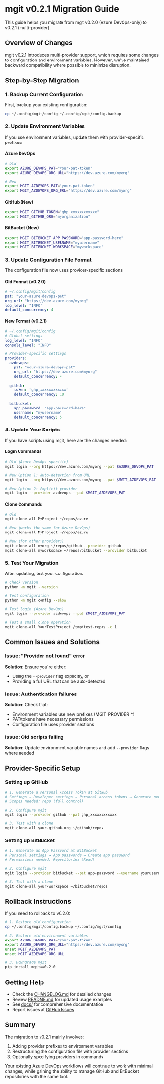 # mgit v0.2.1 Migration Guide

This guide helps you migrate from mgit v0.2.0 (Azure DevOps-only) to v0.2.1 (multi-provider).

## Overview of Changes

mgit v0.2.1 introduces multi-provider support, which requires some changes to configuration and environment variables. However, we've maintained backward compatibility where possible to minimize disruption.

## Step-by-Step Migration

### 1. Backup Current Configuration

First, backup your existing configuration:

```bash
cp ~/.config/mgit/config ~/.config/mgit/config.backup
```

### 2. Update Environment Variables

If you use environment variables, update them with provider-specific prefixes:

#### Azure DevOps
```bash
# Old
export AZURE_DEVOPS_PAT="your-pat-token"
export AZURE_DEVOPS_ORG_URL="https://dev.azure.com/myorg"

# New
export MGIT_AZDEVOPS_PAT="your-pat-token"
export MGIT_AZDEVOPS_ORG_URL="https://dev.azure.com/myorg"
```

#### GitHub (New)
```bash
export MGIT_GITHUB_TOKEN="ghp_xxxxxxxxxxxx"
export MGIT_GITHUB_ORG="myorganization"
```

#### BitBucket (New)
```bash
export MGIT_BITBUCKET_APP_PASSWORD="app-password-here"
export MGIT_BITBUCKET_USERNAME="myusername"
export MGIT_BITBUCKET_WORKSPACE="myworkspace"
```

### 3. Update Configuration File Format

The configuration file now uses provider-specific sections:

#### Old Format (v0.2.0)
```yaml
# ~/.config/mgit/config
pat: "your-azure-devops-pat"
org_url: "https://dev.azure.com/myorg"
log_level: "INFO"
default_concurrency: 4
```

#### New Format (v0.2.1)
```yaml
# ~/.config/mgit/config
# Global settings
log_level: "INFO"
console_level: "INFO"

# Provider-specific settings
providers:
  azdevops:
    pat: "your-azure-devops-pat"
    org_url: "https://dev.azure.com/myorg"
    default_concurrency: 4
    
  github:
    token: "ghp_xxxxxxxxxxxx"
    default_concurrency: 10
    
  bitbucket:
    app_password: "app-password-here"
    username: "myusername"
    default_concurrency: 5
```

### 4. Update Your Scripts

If you have scripts using mgit, here are the changes needed:

#### Login Commands
```bash
# Old (Azure DevOps specific)
mgit login --org https://dev.azure.com/myorg --pat $AZURE_DEVOPS_PAT

# New Option 1: Auto-detection from URL
mgit login --org https://dev.azure.com/myorg --pat $MGIT_AZDEVOPS_PAT

# New Option 2: Explicit provider
mgit login --provider azdevops --pat $MGIT_AZDEVOPS_PAT
```

#### Clone Commands
```bash
# Old
mgit clone-all MyProject ~/repos/azure

# New (works the same for Azure DevOps)
mgit clone-all MyProject ~/repos/azure

# New (for other providers)
mgit clone-all myorg ~/repos/github --provider github
mgit clone-all myworkspace ~/repos/bitbucket --provider bitbucket
```

### 5. Test Your Migration

After updating, test your configuration:

```bash
# Check version
python -m mgit --version

# Test configuration
python -m mgit config --show

# Test login (Azure DevOps)
mgit login --provider azdevops --pat $MGIT_AZDEVOPS_PAT

# Test a small clone operation
mgit clone-all YourTestProject /tmp/test-repos -c 1
```

## Common Issues and Solutions

### Issue: "Provider not found" error
**Solution**: Ensure you're either:
- Using the `--provider` flag explicitly, or
- Providing a full URL that can be auto-detected

### Issue: Authentication failures
**Solution**: Check that:
- Environment variables use new prefixes (MGIT_PROVIDER_*)
- PAT/tokens have necessary permissions
- Configuration file uses provider sections

### Issue: Old scripts failing
**Solution**: Update environment variable names and add `--provider` flags where needed

## Provider-Specific Setup

### Setting up GitHub
```bash
# 1. Generate a Personal Access Token at GitHub
# Settings → Developer settings → Personal access tokens → Generate new token
# Scopes needed: repo (full control)

# 2. Configure mgit
mgit login --provider github --pat ghp_xxxxxxxxxxxx

# 3. Test with a clone
mgit clone-all your-github-org ~/github/repos
```

### Setting up BitBucket
```bash
# 1. Generate an App Password at BitBucket
# Personal settings → App passwords → Create app password
# Permissions needed: Repositories (Read)

# 2. Configure mgit
mgit login --provider bitbucket --pat app-password --username yourusername

# 3. Test with a clone
mgit clone-all your-workspace ~/bitbucket/repos
```

## Rollback Instructions

If you need to rollback to v0.2.0:

```bash
# 1. Restore old configuration
cp ~/.config/mgit/config.backup ~/.config/mgit/config

# 2. Restore old environment variables
export AZURE_DEVOPS_PAT="your-pat-token"
export AZURE_DEVOPS_ORG_URL="https://dev.azure.com/myorg"
unset MGIT_AZDEVOPS_PAT
unset MGIT_AZDEVOPS_ORG_URL

# 3. Downgrade mgit
pip install mgit==0.2.0
```

## Getting Help

- Check the [CHANGELOG.md](CHANGELOG.md) for detailed changes
- Review [README.md](README.md) for updated usage examples
- See [docs/](docs/) for comprehensive documentation
- Report issues at [GitHub Issues](https://github.com/yourusername/mgit/issues)

## Summary

The migration to v0.2.1 mainly involves:
1. Adding provider prefixes to environment variables
2. Restructuring the configuration file with provider sections
3. Optionally specifying providers in commands

Your existing Azure DevOps workflows will continue to work with minimal changes, while gaining the ability to manage GitHub and BitBucket repositories with the same tool.